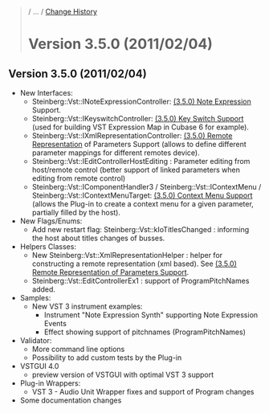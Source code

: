 >/ ... / [Change History](../Index.md)
>
># Version 3.5.0 (2011/02/04)

## Version 3.5.0 (2011/02/04)

- New Interfaces:
    - Steinberg::Vst::INoteExpressionController: [(3.5.0) Note Expression](../3.5.0/INoteExpressionController.md) Support.
    - Steinberg::Vst::IKeyswitchController: [(3.5.0) Key Switch Support](../3.5.0/IKeyswitchController.md) (used for building VST Expression Map in Cubase 6 for example).
    - Steinberg::Vst::IXmlRepresentationController: [(3.5.0) Remote Representation](../3.5.0/IXmlRepresentationController.md) of Parameters Support (allows to define different parameter mappings for different remotes device).
    - Steinberg::Vst::IEditControllerHostEditing : Parameter editing from host/remote control (better support of linked parameters when editing from remote control)
    - Steinberg::Vst::IComponentHandler3 / Steinberg::Vst::IContextMenu / Steinberg::Vst::IContextMenuTarget: [(3.5.0) Context Menu Support](../3.5.0/IComponentHandler3.md) (allows the Plug-in to create a context menu for a given parameter, partially filled by the host).
- New Flags/Enums:
    - Add new restart flag: Steinberg::Vst::kIoTitlesChanged : informing the host about titles changes of busses.
- Helpers Classes:
    - New Steinberg::Vst::XmlRepresentationHelper : helper for constructing a remote representation (xml based). See [(3.5.0) Remote Representation of Parameters Support](../3.5.0/IXmlRepresentationController.md).
    - Steinberg::Vst::EditControllerEx1 : support of ProgramPitchNames added.
- Samples:
    - New VST 3 instrument examples:
        - Instrument "Note Expression Synth" supporting Note Expression Events
        - Effect showing support of pitchnames (ProgramPitchNames)
- Validator:
    - More command line options
    - Possibility to add custom tests by the Plug-in
- VSTGUI 4.0
    - preview version of VSTGUI with optimal VST 3 support
- Plug-in Wrappers:
    - VST 3 - Audio Unit Wrapper fixes and support of Program changes
- Some documentation changes
